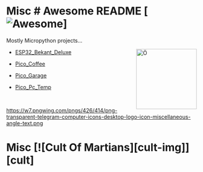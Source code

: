 # Misc # Awesome README [![Awesome](https://w7.pngwing.com/pngs/426/414/png-transparent-telegram-computer-icons-desktop-logo-icon-miscellaneous-angle-text.png)]
Mostly Micropython projects...

<img src="https://upload.wikimedia.org/wikipedia/commons/thumb/a/a7/MicroPython_new_logo.svg/1200px-MicroPython_new_logo.svg.png" align="right"
     alt="Ö" width="160" height="160">
     
- [ESP32_Bekant_Deluxe](./ESP32_Bekant_Deluxe)

- [Pico_Coffee](./Pico_Coffee)

- [Pico_Garage](./Pico_Garage)

- [Pico_Pc_Temp](./Pico_Pc_Temp)

&nbsp;



https://w7.pngwing.com/pngs/426/414/png-transparent-telegram-computer-icons-desktop-logo-icon-miscellaneous-angle-text.png

# Misc [![Cult Of Martians][cult-img]][cult]
